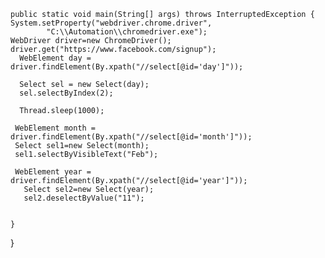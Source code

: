 
	public static void main(String[] args) throws InterruptedException {
	System.setProperty("webdriver.chrome.driver",
			"C:\\Automation\\chromedriver.exe");
	WebDriver driver=new ChromeDriver();
	driver.get("https://www.facebook.com/signup");
	  WebElement day = driver.findElement(By.xpath("//select[@id='day']"));
	  
	  Select sel = new Select(day);
	  sel.selectByIndex(2);
	
	  Thread.sleep(1000);
	  
	 WebElement month = driver.findElement(By.xpath("//select[@id='month']"));
	 Select sel1=new Select(month);
	 sel1.selectByVisibleText("Feb");
	 
	 WebElement year = driver.findElement(By.xpath("//select[@id='year']"));
	   Select sel2=new Select(year);
	   sel2.deselectByValue("11");
	

	}

}
